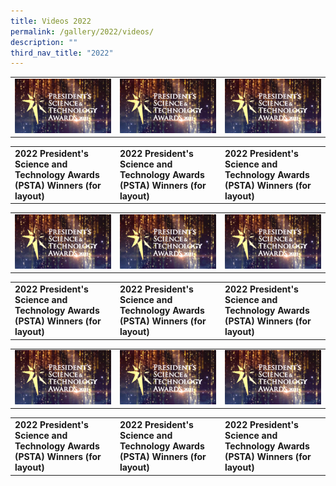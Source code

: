 ```yaml
---
title: Videos 2022
permalink: /gallery/2022/videos/
description: ""
third_nav_title: "2022"
---
```

<table> 
	<tr>
		<td><a href="https://youtu.be/-0859hfYcvA"> <img src = "/images/Video%20Thumbnails/thumbnail-v1.png"></a></td>
		<td><a href="https://youtu.be/-0859hfYcvA"> <img src = "/images/Video%20Thumbnails/thumbnail-v1.png"></a></td>
		<td><a href="https://youtu.be/-0859hfYcvA"> <img src = "/images/Video%20Thumbnails/thumbnail-v1.png"></a></td>
</tr>
<table> 
	<tr>
		<td><b>
			2022 President's Science and Technology Awards (PSTA) Winners (for layout) 
		</b>
	</td>
	
<td>
	<b>
		2022 President's Science and Technology Awards (PSTA) Winners (for layout)
		</b>
</td>

<td>
		<b>
			2022 President's Science and Technology Awards (PSTA) Winners (for layout)
	</b>
</td>

 
 <table> 
	<tr>
		<td><a href="https://youtu.be/-0859hfYcvA"> <img src = "/images/Video%20Thumbnails/thumbnail-v1.png"></a></td>
		<td><a href="https://youtu.be/-0859hfYcvA"> <img src = "/images/Video%20Thumbnails/thumbnail-v1.png"></a></td>
		<td><a href="https://youtu.be/-0859hfYcvA"> <img src = "/images/Video%20Thumbnails/thumbnail-v1.png"></a></td>
</tr>
<table> 
	<tr>
		<td><b>
			2022 President's Science and Technology Awards (PSTA) Winners (for layout) 
		</b>
	</td>
	
<td>
	<b>
		2022 President's Science and Technology Awards (PSTA) Winners (for layout)
		</b>
</td>

<td>
		<b>
			2022 President's Science and Technology Awards (PSTA) Winners (for layout)
	</b>
</td>
		
		
 <table> 
	<tr>
		<td><a href="https://youtu.be/-0859hfYcvA"> <img src = "/images/Video%20Thumbnails/thumbnail-v1.png"></a></td>
		<td><a href="https://youtu.be/-0859hfYcvA"> <img src = "/images/Video%20Thumbnails/thumbnail-v1.png"></a></td>
		<td><a href="https://youtu.be/-0859hfYcvA"> <img src = "/images/Video%20Thumbnails/thumbnail-v1.png"></a></td>
</tr>
<table> 
	<tr>
		<td><b>
			2022 President's Science and Technology Awards (PSTA) Winners (for layout) 
		</b>
	</td>
	
<td>
	<b>
		2022 President's Science and Technology Awards (PSTA) Winners (for layout)
		</b>
</td>

<td>
		<b>
			2022 President's Science and Technology Awards (PSTA) Winners (for layout)
	</b>
</td>